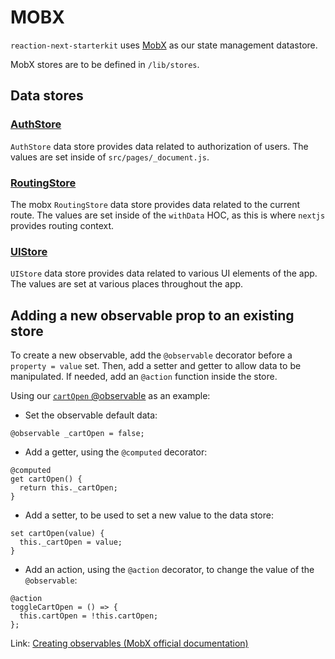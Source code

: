 # MOBX

`reaction-next-starterkit` uses [MobX](https://github.com/mobxjs/mobx) as our state management datastore.

MobX stores are to be defined in `/lib/stores`.

## Data stores

### [AuthStore](https://github.com/reactioncommerce/reaction-next-starterkit/blob/master/src/lib/stores/AuthStore.js)
`AuthStore` data store provides data related to authorization of users. The values are set inside of `src/pages/_document.js`.

### [RoutingStore](https://github.com/reactioncommerce/reaction-next-starterkit/blob/master/src/lib/stores/RoutingStore.js)
The mobx `RoutingStore` data store provides data related to the current route. The values are set inside of the `withData` HOC, as this is where `nextjs` provides routing context.

### [UIStore](https://github.com/reactioncommerce/reaction-next-starterkit/blob/master/src/lib/stores/UIStore.js)
`UIStore` data store provides data related to various UI elements of the app. The values are set at various places throughout the app.

## Adding a new observable prop to an existing store
To create a new observable, add the `@observable` decorator before a `property = value` set. Then, add a setter and getter to allow data to be manipulated. If needed, add an `@action` function inside the store.

Using our [`cartOpen` @observable](https://github.com/reactioncommerce/reaction-next-starterkit/blob/master/src/lib/stores/UIStore.js) as an example:

- Set the observable default data:
```
@observable _cartOpen = false;
```

- Add a getter, using the `@computed` decorator:
```
@computed
get cartOpen() {
  return this._cartOpen;
}
```

- Add a setter, to be used to set a new value to the data store:
```
set cartOpen(value) {
  this._cartOpen = value;
}
```

- Add an action, using the `@action` decorator, to change the value of the `@observable`:
```
@action
toggleCartOpen = () => {
  this.cartOpen = !this.cartOpen;
};
```

Link: [Creating observables (MobX official documentation)](https://mobx.js.org/refguide/api.html#creating-observables)
